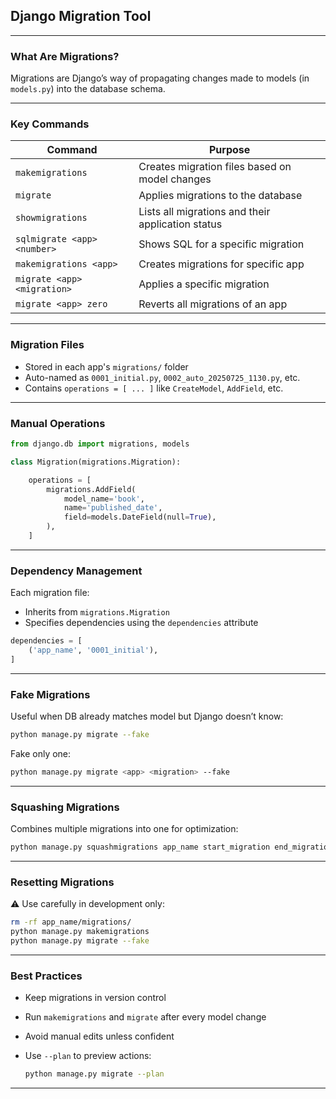 ## Django Migration Tool 

---

### What Are Migrations?

Migrations are Django’s way of propagating changes made to models (in `models.py`) into the database schema.

---

### Key Commands

| Command                     | Purpose                                           |
| --------------------------- | ------------------------------------------------- |
| `makemigrations`            | Creates migration files based on model changes    |
| `migrate`                   | Applies migrations to the database                |
| `showmigrations`            | Lists all migrations and their application status |
| `sqlmigrate <app> <number>` | Shows SQL for a specific migration                |
| `makemigrations <app>`      | Creates migrations for specific app               |
| `migrate <app> <migration>` | Applies a specific migration                      |
| `migrate <app> zero`        | Reverts all migrations of an app                  |

---

### Migration Files

* Stored in each app's `migrations/` folder
* Auto-named as `0001_initial.py`, `0002_auto_20250725_1130.py`, etc.
* Contains `operations = [ ... ]` like `CreateModel`, `AddField`, etc.

---

### Manual Operations

```python
from django.db import migrations, models

class Migration(migrations.Migration):

    operations = [
        migrations.AddField(
            model_name='book',
            name='published_date',
            field=models.DateField(null=True),
        ),
    ]
```

---

### Dependency Management

Each migration file:

* Inherits from `migrations.Migration`
* Specifies dependencies using the `dependencies` attribute

```python
dependencies = [
    ('app_name', '0001_initial'),
]
```

---

### Fake Migrations

Useful when DB already matches model but Django doesn’t know:

```bash
python manage.py migrate --fake
```

Fake only one:

```bash
python manage.py migrate <app> <migration> --fake
```

---

### Squashing Migrations

Combines multiple migrations into one for optimization:

```bash
python manage.py squashmigrations app_name start_migration end_migration
```

---

### Resetting Migrations

⚠️ Use carefully in development only:

```bash
rm -rf app_name/migrations/
python manage.py makemigrations
python manage.py migrate --fake
```

---

### Best Practices

* Keep migrations in version control
* Run `makemigrations` and `migrate` after every model change
* Avoid manual edits unless confident
* Use `--plan` to preview actions:

  ```bash
  python manage.py migrate --plan
  ```

---
